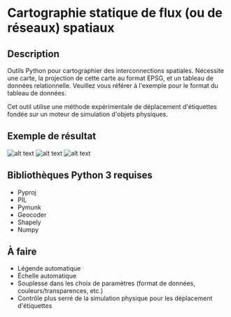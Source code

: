 # Cartographie statique de flux (ou de réseaux) spatiaux

## Description
Outils Python pour cartographier des interconnections spatiales. Nécessite une carte, la projection de cette carte au format EPSG, et un tableau de données relationnelle. Veuillez vous référer à l'exemple pour le format du tableau de données.

Cet outil utilise une méthode expérimentale de déplacement d'étiquettes fondée sur un moteur de simulation d'objets physiques.

## Exemple de résultat
![alt text](https://github.com/AtelierCartographique/Cartographie-Statique-Flux-Spatiaux/blob/master/images/result.png)
![alt text](https://github.com/AtelierCartographique/Cartographie-Statique-Flux-Spatiaux/blob/master/images/NFootprint-Reasons_travel_EN_Size-0.008-0.04_Scale-Linear_Palette-Set2.jpg)
![alt text](https://github.com/AtelierCartographique/Cartographie-Statique-Flux-Spatiaux/blob/master/images/NFootprint_etudiants_EN_Size-0.01-0.05_Scale-Linear_Palette-Set2.jpg)

## Bibliothèques Python 3 requises
* Pyproj
* PIL
* Pymunk
* Geocoder
* Shapely
* Numpy

## À faire
* Légende automatique
* Échelle automatique
* Souplesse dans les choix de paramètres (format de données, couleurs/transparences, etc.)
* Contrôle plus serré de la simulation physique pour les déplacement d'étiquettes
